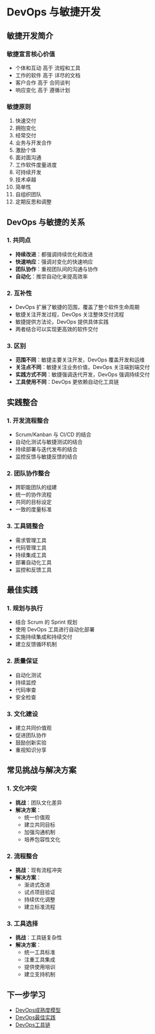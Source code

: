 # DevOps 与敏捷开发

## 敏捷开发简介

### 敏捷宣言核心价值
- 个体和互动 高于 流程和工具
- 工作的软件 高于 详尽的文档
- 客户合作 高于 合同谈判
- 响应变化 高于 遵循计划

### 敏捷原则
1. 快速交付
2. 拥抱变化
3. 经常交付
4. 业务与开发合作
5. 激励个体
6. 面对面沟通
7. 工作软件度量进度
8. 可持续开发
9. 技术卓越
10. 简单性
11. 自组织团队
12. 定期反思和调整

## DevOps 与敏捷的关系

### 1. 共同点
- **持续改进**：都强调持续优化和改进
- **快速响应**：强调对变化的快速响应
- **团队协作**：重视团队间的沟通与协作
- **自动化**：推崇自动化来提高效率

### 2. 互补性
- DevOps 扩展了敏捷的范围，覆盖了整个软件生命周期
- 敏捷关注开发过程，DevOps 关注整体交付流程
- 敏捷提供方法论，DevOps 提供具体实践
- 两者结合可以实现更高效的软件交付

### 3. 区别
- **范围不同**：敏捷主要关注开发，DevOps 覆盖开发和运维
- **关注点不同**：敏捷关注业务价值，DevOps 关注端到端交付
- **实践方式不同**：敏捷强调迭代开发，DevOps 强调持续交付
- **工具使用不同**：DevOps 更依赖自动化工具链

## 实践整合

### 1. 开发流程整合
- Scrum/Kanban 与 CI/CD 的结合
- 自动化测试与敏捷测试的结合
- 持续部署与迭代发布的结合
- 监控反馈与敏捷反馈的结合

### 2. 团队协作整合
- 跨职能团队的组建
- 统一的协作流程
- 共同的目标设定
- 一致的度量标准

### 3. 工具链整合
- 需求管理工具
- 代码管理工具
- 持续集成工具
- 部署自动化工具
- 监控和反馈工具

## 最佳实践

### 1. 规划与执行
- 结合 Scrum 的 Sprint 规划
- 使用 DevOps 工具进行自动化部署
- 实施持续集成和持续交付
- 建立反馈循环机制

### 2. 质量保证
- 自动化测试
- 持续监控
- 代码审查
- 安全检查

### 3. 文化建设
- 建立共同价值观
- 促进团队协作
- 鼓励创新实验
- 重视知识分享

## 常见挑战与解决方案

### 1. 文化冲突
- **挑战**：团队文化差异
- **解决方案**：
  - 统一价值观
  - 建立共同目标
  - 加强沟通机制
  - 培养包容性文化

### 2. 流程整合
- **挑战**：现有流程冲突
- **解决方案**：
  - 渐进式改进
  - 试点项目验证
  - 持续优化调整
  - 建立标准流程

### 3. 工具选择
- **挑战**：工具链复杂性
- **解决方案**：
  - 统一工具标准
  - 注重工具集成
  - 提供使用培训
  - 建立支持机制

## 下一步学习

- [DevOps成熟度模型](04-devops-maturity.md)
- [DevOps最佳实践](05-devops-best-practices.md)
- [DevOps工具链](../tools/README.md) 